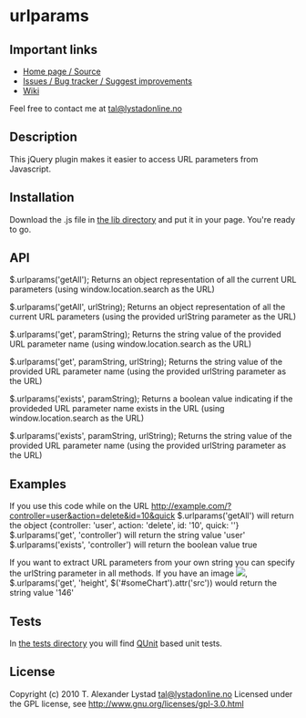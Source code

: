 urlparams
====================

Important links
---------------------
* [Home page / Source](https://github.com/arex1337/urlparams/)
* [Issues / Bug tracker / Suggest improvements](https://github.com/arex1337/urlparams/issues)
* [Wiki](https://github.com/arex1337/urlparams/wiki)

Feel free to contact me at [tal@lystadonline.no](mailto:tal@lystadonline.no)


Description
---------------------
This jQuery plugin makes it easier to access URL parameters from Javascript.


Installation
---------------------
Download the .js file in [the lib directory](https://github.com/arex1337/urlparams/tree/master/lib/) and put it in your page. You're ready to go.


API
---------------------
$.urlparams('getAll');
Returns an object representation of all the current URL parameters (using window.location.search as the URL)

$.urlparams('getAll', urlString);
Returns an object representation of all the current URL parameters (using the provided urlString parameter as the URL)

$.urlparams('get', paramString);
Returns the string value of the provided URL parameter name (using window.location.search as the URL)

$.urlparams('get', paramString, urlString);
Returns the string value of the provided URL parameter name (using the provided urlString parameter as the URL)

$.urlparams('exists', paramString);
Returns a boolean value indicating if the provideded URL parameter name exists in the URL (using window.location.search as the URL)

$.urlparams('exists', paramString, urlString);
Returns the string value of the provided URL parameter name (using the provided urlString parameter as the URL)


Examples
---------------------
If you use this code while on the URL http://example.com/?controller=user&action=delete&id=10&quick
$.urlparams('getAll') will return the object {controller: 'user', action: 'delete', id: '10', quick: ''}
$.urlparams('get', 'controller') will return the string value 'user'
$.urlparams('exists', 'controller') will return the boolean value true

If you want to extract URL parameters from your own string you can specify the urlString parameter in all methods.
If you have an image <img src="generate_chart?type=pie&height=146&width=200" />,
$.urlparams('get', 'height', $('#someChart').attr('src')) would return the string value '146'


Tests
---------------------
In [the tests directory](https://github.com/arex1337/urlparams/tree/master/tests/) you will find [QUnit](http://docs.jquery.com/QUnit) based unit tests.


License
---------------------
Copyright (c) 2010 T. Alexander Lystad <tal@lystadonline.no>
Licensed under the GPL license, see http://www.gnu.org/licenses/gpl-3.0.html